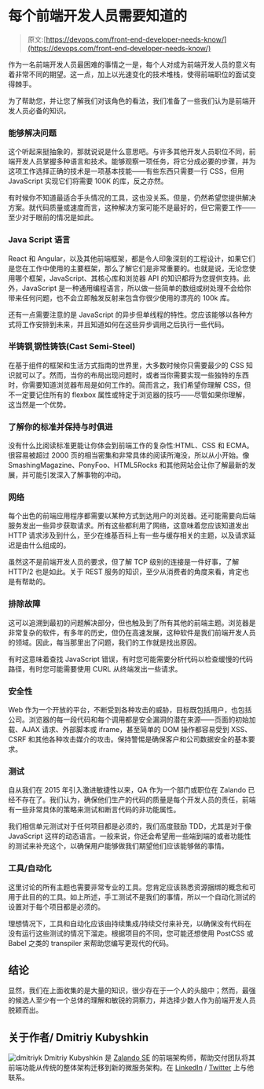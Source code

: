 # 每个前端开发人员需要知道的

> 原文:[https://devops.com/front-end-developer-needs-know/](https://devops.com/front-end-developer-needs-know/)

作为一名前端开发人员最困难的事情之一是，每个人对成为前端开发人员的意义有着非常不同的期望。这一点，加上以光速变化的技术堆栈，使得前端职位的面试变得棘手。

为了帮助您，并让您了解我们对该角色的看法，我们准备了一些我们认为是前端开发人员必备的知识。

### 能够解决问题

这个听起来挺抽象的，那就说说是什么意思吧。与许多其他开发人员职位不同，前端开发人员掌握多种语言和技术。能够观察一项任务，将它分成必要的步骤，并为这项工作选择正确的技术是一项基本技能——有些东西只需要一行 CSS，但用 JavaScript 实现它们将需要 100K 的库，反之亦然。

有时候你不知道最适合手头情况的工具，这也没关系。但是，仍然希望您提供解决方案。就代码质量或速度而言，这种解决方案可能不是最好的，但它需要工作——至少对于眼前的情况是如此。

### Java Script 语言

React 和 Angular，以及其他前端框架，都是令人印象深刻的工程设计，如果它们是您在工作中使用的主要框架，那么了解它们是非常重要的。也就是说，无论您使用哪个框架，JavaScript、其核心库和浏览器 API 的知识都将为您提供支持。此外，JavaScript 是一种通用编程语言，所以做一些简单的数组或树处理不会给你带来任何问题，也不会立即触发反射来包含你很少使用的漂亮的 100k 库。

还有一点需要注意的是 JavaScript 的异步但单线程的特性。您应该能够以各种方式将工作安排到未来，并且知道如何在这些异步调用之后执行一些代码。

### 半铸钢ˌ钢性铸铁(Cast Semi-Steel)

在基于组件的框架和生活方式指南的世界里，大多数时候你只需要最少的 CSS 知识就可以了。然而，当你的布局出现问题时，或者当你需要实现一些独特的东西时，你需要知道浏览器布局是如何工作的。简而言之，我们希望你理解 CSS，但不一定要记住所有的 flexbox 属性或特定于浏览器的技巧——尽管如果你理解，这当然是一个优势。

### 了解你的标准并保持与时俱进

没有什么比阅读标准更能让你体会到前端工作的复杂性:HTML、CSS 和 ECMA。很容易被超过 2000 页的相当密集和非常具体的阅读所淹没，所以从小开始。像 SmashingMagazine、PonyFoo、HTML5Rocks 和其他网站会让你了解最新的发展，并可能引发深入了解事物的冲动。

### 网络

每个出色的前端应用程序都需要以某种方式到达用户的浏览器。还可能需要向后端服务发出一些异步获取请求。所有这些都利用了网络，这意味着您应该知道发出 HTTP 请求涉及到什么，至少在维基百科上有一些与缓存相关的主题，以及请求延迟是由什么组成的。

虽然这不是前端开发人员的要求，但了解 TCP 级别的连接是一件好事，了解 HTTP/2 也是如此。关于 REST 服务的知识，至少从消费者的角度来看，肯定也是有帮助的。

### 排除故障

这可以追溯到最初的问题解决部分，但也触及到了所有其他的前端主题。浏览器是非常复杂的软件，有多年的历史，但仍在高速发展，这种软件是我们前端开发人员的领域。因此，每当那里出了问题，我们的工作就是找出原因。

有时这意味着查找 JavaScript 错误，有时您可能需要分析代码以检查缓慢的代码路径，有时您可能需要使用 CURL 从终端发出一些请求。

### 安全性

Web 作为一个开放的平台，不断受到各种攻击的威胁，目标既包括用户，也包括公司。浏览器的每一段代码和每个调用都是安全漏洞的潜在来源——页面的初始加载、AJAX 请求、外部脚本或 iframe，甚至简单的 DOM 操作都容易受到 XSS、CSRF 和其他各种攻击媒介的攻击。保持警惕是确保客户和公司数据安全的基本要求。

### 测试

自从我们在 2015 年引入激进敏捷性以来，QA 作为一个部门或职位在 Zalando 已经不存在了。我们认为，确保他们生产的代码的质量是每个开发人员的责任，前端有一些非常具体的策略来测试和断言代码的非功能属性。

我们相信单元测试对于任何项目都是必须的，我们高度鼓励 TDD，尤其是对于像 JavaScript 这样的动态语言。一般来说，你还会希望用一些端到端的或者功能性的测试来补充这个，以确保用户能够做我们期望他们应该能够做的事情。

### 工具/自动化

这里讨论的所有主题也需要非常专业的工具。您肯定应该熟悉资源捆绑的概念和可用于此目的的工具。如上所述，手工测试不是我们的事情，所以一个自动化测试的设置对于每个项目都是必须的。

理想情况下，工具和自动化应该由持续集成/持续交付来补充，以确保没有代码在没有运行这些测试的情况下溜走。根据项目的不同，您可能还想使用 PostCSS 或 Babel 之类的 transpiler 来帮助您编写更现代的代码。

## 结论

显然，我们在上面收集的是大量的知识，很少存在于一个人的头脑中；然而，最强的候选人至少有一个总体的理解和敏锐的洞察力，并选择少数人作为前端开发人员脱颖而出。

## 关于作者/ Dmitriy Kubyshkin

![dmitriyk](../Images/b4b47cdce2acf47c3e800f47c95ddf4f.png) Dmitriy Kubyshkin 是 [Zalando SE](https://corporate.zalando.com/en) 的前端架构师，帮助交付团队将其前端功能从传统的整体架构迁移到新的微服务架构。在 [LinkedIn](https://www.linkedin.com/in/dmitriy-kubyshkin-13b7b348) / [Twitter](https://twitter.com/d_kubyshkin) 上与他联系。